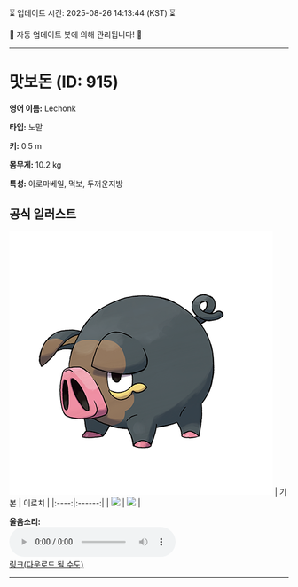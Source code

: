 
⏳ 업데이트 시간: 2025-08-26 14:13:44 (KST) ⏳

🤖 자동 업데이트 봇에 의해 관리됩니다! 🤖

---

# 맛보돈 (ID: 915)
**영어 이름:** Lechonk

**타입:** 노말

**키:** 0.5 m

**몸무게:** 10.2 kg

**특성:** 아로마베일, 먹보, 두꺼운지방

## 공식 일러스트
![](https://raw.githubusercontent.com/PokeAPI/sprites/master/sprites/pokemon/other/official-artwork/915.png)
| 기본 | 이로치 |
|:----:|:------:|
| <img src="http://play.pokemonshowdown.com/sprites/ani/lechonk.gif" width="200"> | <img src="http://play.pokemonshowdown.com/sprites/ani-shiny/lechonk.gif" width="200"> |

**울음소리:**<br><audio controls src="https://raw.githubusercontent.com/PokeAPI/cries/main/cries/pokemon/latest/915.ogg"></audio><br> [링크(다운로드 될 수도)](https://raw.githubusercontent.com/PokeAPI/cries/main/cries/pokemon/latest/915.ogg)


---
